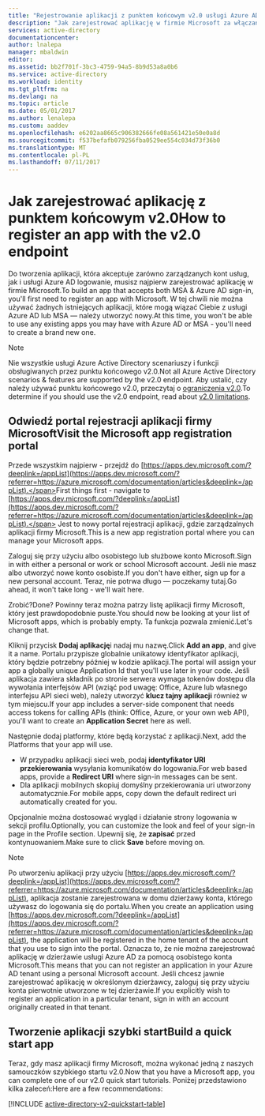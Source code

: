 ```yaml
---
title: "Rejestrowanie aplikacji z punktem końcowym v2.0 usługi Azure AD przy użyciu portalu | Dokumentacja firmy Microsoft"
description: "Jak zarejestrować aplikację w firmie Microsoft za włączanie logowania i uzyskiwanie dostępu do usług firmy Microsoft przy użyciu punktu końcowego v2.0"
services: active-directory
documentationcenter: 
author: lnalepa
manager: mbaldwin
editor: 
ms.assetid: bb2f701f-3bc3-4759-94a5-8b9d53a8a0b6
ms.service: active-directory
ms.workload: identity
ms.tgt_pltfrm: na
ms.devlang: na
ms.topic: article
ms.date: 05/01/2017
ms.author: lenalepa
ms.custom: aaddev
ms.openlocfilehash: e6202aa8665c906382666fe08a561421e50e0a8d
ms.sourcegitcommit: f537befafb079256fba0529ee554c034d73f36b0
ms.translationtype: MT
ms.contentlocale: pl-PL
ms.lasthandoff: 07/11/2017
---
```

# <a name="how-to-register-an-app-with-the-v20-endpoint"></a><span data-ttu-id="c8467-103">Jak zarejestrować aplikację z punktem końcowym v2.0</span><span class="sxs-lookup"><span data-stu-id="c8467-103">How to register an app with the v2.0 endpoint</span></span>
<span data-ttu-id="c8467-104">Do tworzenia aplikacji, która akceptuje zarówno zarządzanych kont usług, jak i usługi Azure AD logowanie, musisz najpierw zarejestrować aplikację w firmie Microsoft.</span><span class="sxs-lookup"><span data-stu-id="c8467-104">To build an app that accepts both MSA & Azure AD sign-in, you'll first need to register an app with Microsoft.</span></span>  <span data-ttu-id="c8467-105">W tej chwili nie można używać żadnych istniejących aplikacji, które mogą wiązać Ciebie z usługi Azure AD lub MSA — należy utworzyć nowy.</span><span class="sxs-lookup"><span data-stu-id="c8467-105">At this time, you won't be able to use any existing apps you may have with Azure AD or MSA - you'll need to create a brand new one.</span></span>

> [!NOTE]
> <span data-ttu-id="c8467-106">Nie wszystkie usługi Azure Active Directory scenariuszy i funkcji obsługiwanych przez punktu końcowego v2.0.</span><span class="sxs-lookup"><span data-stu-id="c8467-106">Not all Azure Active Directory scenarios & features are supported by the v2.0 endpoint.</span></span>  <span data-ttu-id="c8467-107">Aby ustalić, czy należy używać punktu końcowego v2.0, przeczytaj o [ograniczenia v2.0](active-directory-v2-limitations.md).</span><span class="sxs-lookup"><span data-stu-id="c8467-107">To determine if you should use the v2.0 endpoint, read about [v2.0 limitations](active-directory-v2-limitations.md).</span></span>
> 
> 

## <a name="visit-the-microsoft-app-registration-portal"></a><span data-ttu-id="c8467-108">Odwiedź portal rejestracji aplikacji firmy Microsoft</span><span class="sxs-lookup"><span data-stu-id="c8467-108">Visit the Microsoft app registration portal</span></span>
<span data-ttu-id="c8467-109">Przede wszystkim najpierw - przejdź do [https://apps.dev.microsoft.com/?deeplink=/appList](https://apps.dev.microsoft.com/?referrer=https://azure.microsoft.com/documentation/articles&deeplink=/appList).</span><span class="sxs-lookup"><span data-stu-id="c8467-109">First things first - navigate to [https://apps.dev.microsoft.com/?deeplink=/appList](https://apps.dev.microsoft.com/?referrer=https://azure.microsoft.com/documentation/articles&deeplink=/appList).</span></span>  <span data-ttu-id="c8467-110">Jest to nowy portal rejestracji aplikacji, gdzie zarządzalnych aplikacji firmy Microsoft.</span><span class="sxs-lookup"><span data-stu-id="c8467-110">This is a new app registration portal where you can manage your Microsoft apps.</span></span>

<span data-ttu-id="c8467-111">Zaloguj się przy użyciu albo osobistego lub służbowe konto Microsoft.</span><span class="sxs-lookup"><span data-stu-id="c8467-111">Sign in with either a personal or work or school Microsoft account.</span></span>  <span data-ttu-id="c8467-112">Jeśli nie masz albo utworzyć nowe konto osobiste.</span><span class="sxs-lookup"><span data-stu-id="c8467-112">If you don't have either, sign up for a new personal account.</span></span> <span data-ttu-id="c8467-113">Teraz, nie potrwa długo — poczekamy tutaj.</span><span class="sxs-lookup"><span data-stu-id="c8467-113">Go ahead, it won't take long - we'll wait here.</span></span>

<span data-ttu-id="c8467-114">Zrobić?</span><span class="sxs-lookup"><span data-stu-id="c8467-114">Done?</span></span> <span data-ttu-id="c8467-115">Powinny teraz można patrzy listę aplikacji firmy Microsoft, który jest prawdopodobnie puste.</span><span class="sxs-lookup"><span data-stu-id="c8467-115">You should now be looking at your list of Microsoft apps, which is probably empty.</span></span>  <span data-ttu-id="c8467-116">Ta funkcja pozwala zmienić.</span><span class="sxs-lookup"><span data-stu-id="c8467-116">Let's change that.</span></span>

<span data-ttu-id="c8467-117">Kliknij przycisk **Dodaj aplikację**i nadaj mu nazwę.</span><span class="sxs-lookup"><span data-stu-id="c8467-117">Click **Add an app**, and give it a name.</span></span>  <span data-ttu-id="c8467-118">Portalu przypisze globalnie unikatowy identyfikator aplikacji, który będzie potrzebny później w kodzie aplikacji.</span><span class="sxs-lookup"><span data-stu-id="c8467-118">The portal will assign your app a globally unique  Application Id that you'll use later in your code.</span></span>  <span data-ttu-id="c8467-119">Jeśli aplikacja zawiera składnik po stronie serwera wymaga tokenów dostępu dla wywołania interfejsów API (wziąć pod uwagę: Office, Azure lub własnego interfejsu API sieci web), należy utworzyć **klucz tajny aplikacji** również w tym miejscu.</span><span class="sxs-lookup"><span data-stu-id="c8467-119">If your app includes a server-side component that needs access tokens for calling APIs (think: Office, Azure, or your own web API), you'll want to create an **Application Secret** here as well.</span></span>

<span data-ttu-id="c8467-120">Następnie dodaj platformy, które będą korzystać z aplikacji.</span><span class="sxs-lookup"><span data-stu-id="c8467-120">Next, add the Platforms that your app will use.</span></span>

* <span data-ttu-id="c8467-121">W przypadku aplikacji sieci web, podaj **identyfikator URI przekierowania** wysyłania komunikatów do logowania.</span><span class="sxs-lookup"><span data-stu-id="c8467-121">For web based apps, provide a **Redirect URI** where sign-in messages can be sent.</span></span>
* <span data-ttu-id="c8467-122">Dla aplikacji mobilnych skopiuj domyślny przekierowania uri utworzony automatycznie.</span><span class="sxs-lookup"><span data-stu-id="c8467-122">For mobile apps, copy down the default redirect uri automatically created for you.</span></span>

<span data-ttu-id="c8467-123">Opcjonalnie można dostosować wygląd i działanie strony logowania w sekcji profilu.</span><span class="sxs-lookup"><span data-stu-id="c8467-123">Optionally, you can customize the look and feel of your sign-in page in the Profile section.</span></span>  <span data-ttu-id="c8467-124">Upewnij się, że **zapisać** przed kontynuowaniem.</span><span class="sxs-lookup"><span data-stu-id="c8467-124">Make sure to click **Save** before moving on.</span></span>

> [!NOTE]
> <span data-ttu-id="c8467-125">Po utworzeniu aplikacji przy użyciu [https://apps.dev.microsoft.com/?deeplink=/appList](https://apps.dev.microsoft.com/?referrer=https://azure.microsoft.com/documentation/articles&deeplink=/appList), aplikacja zostanie zarejestrowana w domu dzierżawy konta, którego używasz do logowania się do portalu.</span><span class="sxs-lookup"><span data-stu-id="c8467-125">When you create an application using [https://apps.dev.microsoft.com/?deeplink=/appList](https://apps.dev.microsoft.com/?referrer=https://azure.microsoft.com/documentation/articles&deeplink=/appList), the application will be registered in the home tenant of the account that you use to sign into the portal.</span></span>  <span data-ttu-id="c8467-126">Oznacza to, że nie można zarejestrować aplikację w dzierżawie usługi Azure AD za pomocą osobistego konta Microsoft.</span><span class="sxs-lookup"><span data-stu-id="c8467-126">This means that you can not register an application in your Azure AD tenant using a personal Microsoft account.</span></span>  <span data-ttu-id="c8467-127">Jeśli chcesz jawnie zarejestrować aplikację w określonym dzierżawcy, zaloguj się przy użyciu konta pierwotnie utworzone w tej dzierżawie.</span><span class="sxs-lookup"><span data-stu-id="c8467-127">If you explicitly wish to register an application in a particular tenant, sign in with an account originally created in that tenant.</span></span>
> 
> 

## <a name="build-a-quick-start-app"></a><span data-ttu-id="c8467-128">Tworzenie aplikacji szybki start</span><span class="sxs-lookup"><span data-stu-id="c8467-128">Build a quick start app</span></span>
<span data-ttu-id="c8467-129">Teraz, gdy masz aplikacji firmy Microsoft, można wykonać jedną z naszych samouczków szybkiego startu v2.0.</span><span class="sxs-lookup"><span data-stu-id="c8467-129">Now that you have a Microsoft app, you can complete one of our v2.0 quick start tutorials.</span></span>  <span data-ttu-id="c8467-130">Poniżej przedstawiono kilka zaleceń:</span><span class="sxs-lookup"><span data-stu-id="c8467-130">Here are a few recommendations:</span></span>

[!INCLUDE [active-directory-v2-quickstart-table](../../../includes/active-directory-v2-quickstart-table.md)]

